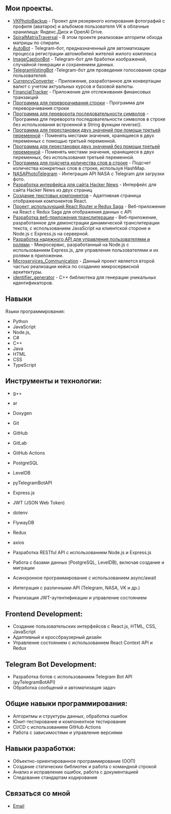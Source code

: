 ## Мои проекты.

- [VKPhotoBackup](https://github.com/pyLexxDramma/VKPhotoBackup) - Проект для резервного копирования фотографий с профиля (аватарок) и альбомов пользователя VK в облачные хранилища: Яндекс.Диск и OpenAI Drive.
- [SpiralMatrixTraversal](https://github.com/pyLexxDramma/SpiralMatrixTraversal) -  В этом проекте реализован алгоритм обхода матрицы по спирали.
- [AutoBot](https://github.com/pyLexxDramma/AutoBot) - Telegram-бот, предназначенный для автоматизации процесса регистрации автомобилей жителей жилого комплекса
- [ImageCaptionBot](https://github.com/pyLexxDramma/ImageCaptionBot) - Telegram-бот для бработки изображений, случайной генерации и сохранением данных.
- [TelegramVotingBot](https://github.com/pyLexxDramma/TelegramVotingBot) -Telegram-бот для проведения голосования среди пользователей.
- [CurrencyConverter](https://github.com/pyLexxDramma/CurrencyConverter) - Приложение, разработанное для конвертации валют с учетом актуальных курсов и базовой валюты.
- [FinancialTracker](https://github.com/pyLexxDramma/FinancialTracker) - Приложение для отслеживания финансовых транзакций
- [Программа для переворачивания строки](https://github.com/pyLexxDramma/reverse_string) - Программа для переворачивания строки
- [Программа для переворота последовательности символов](https://github.com/pyLexxDramma/reverse_character_sequence) - Программа для переворота последовательности символов в строке без использования встроенной в String функции reverse().
- [Программа для перестановки двух значений при помощи третьей переменной](https://github.com/pyLexxDramma/swap_values) - Поменять местами значения, хранящиеся в двух переменных с помощью третьей переменной.
- [Программа для перестановки двух значений без помощи третьей переменной](https://github.com/pyLexxDramma/swap_values_without_temp) - Поменять местами значения, хранящиеся в двух переменных, без использования третьей переменной.
- [Программа для подсчета количества слов в строке](https://github.com/pyLexxDramma/word_count) - Подсчет количества конкретных слов в строке, используя HashMap.
- [NASAPhotoTelegram](https://github.com/pyLexxDramma/NASAPhotoTelegram) - Интеграция API NASA с Telegram для загрузки фото.
- [Разработка интерфейса для сайта Hacker News](https://github.com/pyLexxDramma/hacker_news) - Интерфейс для сайта Hacker News из двух страниц
- [Создание текстовых компонентов](https://github.com/pyLexxDramma/ReactComponentList) - Адаптивная страница отображения компонентов React.
- [Проект, использующий React Router и Redux Saga](https://github.com/pyLexxDramma/ReactComponentList) - Веб-приложение на React с Redux Saga для отображения данных с API
- [Разработка веб-приложения транслитерации](https://github.com/pyLexxDramma/WebTransliteration) - Веб-приложение, разработанное для демонстрации динамической транслитерации текста, с использованием JavaScript на клиентской стороне и Node.js с Express.js на серверной. 
- [Разработка надежного API для управления пользователями и ролями](https://github.com/pyLexxDramma/UserService) - Микросервис, разработанный на Node.js с использованием Express.js, для управления пользователями и их ролями в приложении.
- [Microservices_Communication](https://github.com/pyLexxDramma/Microservices_Communication)  - Данный проект является второй частью реализации кейса по созданию микросервисной архитектуры.
- [identifier_generator](https://github.com/pyLexxDramma/identifier_generator) - C++ библиотекa для генерации уникальных идентификаторов.

## Навыки
Языки программирования:

- Python
- JavaScript
- Node.js,
- C#
- C++
- Java
- HTML
- CSS
- TypeScript
  
## Инструменты и технологии:

- g++
- ar
- Doxygen
- Git
- GitHub
- GitLab
- GitHub Actions
- PostgreSQL
- LevelDB
- pyTelegramBotAPI
- Express.js
- JWT (JSON Web Token)
- dotenv
- FlywayDB
- Redux
- axios

- Разработка RESTful API с использованием Node.js и Express.js
- Работа с базами данных (PostgreSQL, LevelDB), включая создание и миграции
- Асинхронное программирование с использованием async/await
- Интеграция с различными API (Telegram, NASA, VK и др.)
- Реализация JWT-аутентификации и управление состоянием
  
## Frontend Development:

- Создание пользовательских интерфейсов с React.js, HTML, CSS, JavaScript
- Адаптивный и кроссбраузерный дизайн
- Управление состоянием с использованием React Context API и Redux

## Telegram Bot Development:

- Разработка ботов с использованием Telegram Bot API (pyTelegramBotAPI)
- Обработка сообщений и автоматизация задач

## Общие навыки программирования:

- Алгоритмы и структуры данных, обработка ошибок
- Юнит-тестирование и компонентное тестирование
- CI/CD с использованием GitHub Actions
- Работа с зависимостями и управление версиями

## Навыки разработки:

- Объектно-ориентированное программирование (ООП)
- Создание статических библиотек и работа с командной строкой
- Анализ и исправление ошибок, работа с документацией
- Следование стандартам кодирования

  
## Связаться со мной
- [Email](lexxdramma@vk.com)
